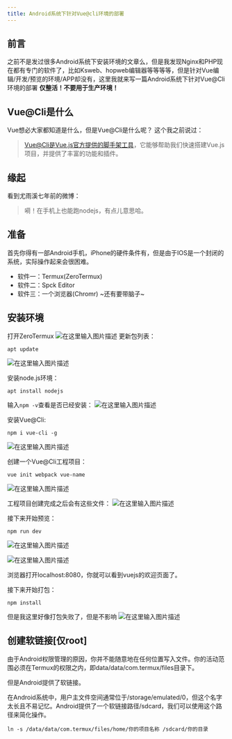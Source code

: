```yaml
---
title: Android系统下针对Vue@cli环境的部署
---
```


## 前言

之前不是发过很多Android系统下安装环境的文章么，但是我发现Nginx和PHP现在都有专门的软件了，比如Ksweb、hopweb编辑器等等等等，但是针对Vue编辑/开发/预览的环境/APP却没有，这里我就来写一篇Android系统下针对Vue@Cli环境的部署
**仅整活！不要用于生产环境！**

## Vue@Cli是什么

Vue想必大家都知道是什么，但是Vue@Cli是什么呢？
这个我之前说过：
> Vue@Cli是Vue.js官方提供的脚手架工具，它能够帮助我们快速搭建Vue.js项目，并提供了丰富的功能和插件。

## 缘起

看到尤雨溪七年前的微博：
> 嗬！在手机上也能跑nodejs，有点儿意思哈。

## 准备

首先你得有一部Android手机，iPhone的硬件条件有，但是由于IOS是一个封闭的系统，实际操作起来会很困难。

- 软件一：Termux(ZeroTermux)
- 软件二：Spck Editor
- 软件三：一个浏览器(Chromr)
~还有要带脑子~

## 安装环境

打开ZeroTermux
![在这里输入图片描述](https://www.mengze2.cn/usr/uploads/2024/05/Screenshot_2024_0512_161534.png)
更新包列表：
```SH
apt update
```
![在这里输入图片描述](https://www.mengze2.cn/usr/uploads/2024/05/Screenshot_2024_0512_162502.png)

安装node.js环境：
```SH
apt install nodejs
```
输入`npm -v`查看是否已经安装：
![在这里输入图片描述](https://www.mengze2.cn/usr/uploads/2024/05/Screenshot_2024_0512_163026.png)

安装Vue@Cli:
```SH
npm i vue-cli -g
```

![在这里输入图片描述](https://www.mengze2.cn/usr/uploads/2024/05/Screenshot_2024_0512_163400.png)

创建一个Vue@Cli工程项目：
```SH
vue init webpack vue-name
```
![在这里输入图片描述](https://www.mengze2.cn/usr/uploads/2024/05/Screenshot_20240512_164048.png)

工程项目创建完成之后会有这些文件：
![在这里输入图片描述](https://www.mengze2.cn/usr/uploads/2024/05/Screenshot_20240512_164452.jpg)

接下来开始预览：
```SH
npm run dev
```
![在这里输入图片描述](https://www.mengze2.cn/usr/uploads/2024/05/Screenshot_20240512_155602.jpg)

![在这里输入图片描述](https://www.mengze2.cn/usr/uploads/2024/05/Screenshot_20240512_155556.jpg)

浏览器打开localhost:8080，你就可以看到vuejs的欢迎页面了。

接下来开始打包：
```SH
npm install
```
但是我这里好像打包失败了，但是不影响
![在这里输入图片描述](https://www.mengze2.cn/usr/uploads/2024/05/Screenshot_2024_0512_165652.png)

## 创建软链接[仅root]

由于Android权限管理的原因，你并不能随意地在任何位置写入文件。你的活动范围必须在Termux的权限之内，即data/data/com.termux/files目录下。

但是Android提供了软链接。

在Android系统中，用户主文件空间通常位于/storage/emulated/0，但这个名字太长且不易记忆。Android提供了一个软链接路径/sdcard，我们可以使用这个路径来简化操作。

```SH
ln -s /data/data/com.termux/files/home/你的项目名称 /sdcard/你的目录
```